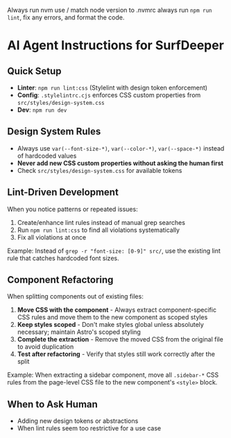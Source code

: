 Always run nvm use / match node version to .nvmrc always run `npm run lint`, fix any errors, and format the code.

# AI Agent Instructions for SurfDeeper

## Quick Setup

- **Linter**: `npm run lint:css` (Stylelint with design token enforcement)
- **Config**: `.stylelintrc.cjs` enforces CSS custom properties from `src/styles/design-system.css`
- **Dev**: `npm run dev`

## Design System Rules

- Always use `var(--font-size-*)`, `var(--color-*)`, `var(--space-*)` instead of hardcoded values
- **Never add new CSS custom properties without asking the human first**
- Check `src/styles/design-system.css` for available tokens

## Lint-Driven Development

When you notice patterns or repeated issues:

1. Create/enhance lint rules instead of manual grep searches
2. Run `npm run lint:css` to find all violations systematically
3. Fix all violations at once

Example: Instead of `grep -r "font-size: [0-9]" src/`, use the existing lint rule that catches hardcoded font sizes.

## Component Refactoring

When splitting components out of existing files:

1. **Move CSS with the component** - Always extract component-specific CSS rules and move them to the new component as scoped styles
2. **Keep styles scoped** - Don't make styles global unless absolutely necessary; maintain Astro's scoped styling
3. **Complete the extraction** - Remove the moved CSS from the original file to avoid duplication
4. **Test after refactoring** - Verify that styles still work correctly after the split

Example: When extracting a sidebar component, move all `.sidebar-*` CSS rules from the page-level CSS file to the new component's `<style>` block.

## When to Ask Human

- Adding new design tokens or abstractions
- When lint rules seem too restrictive for a use case
